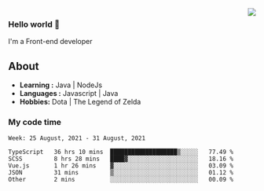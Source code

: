 <img align='right' src="https://github-readme-stats.vercel.app/api?username=jumodada&show_icons=true&theme=vue">

### Hello world 👋

I'm a Front-end developer 
    
## About
-  **Learning :** Java | NodeJs
-  **Languages :** Javascript | Java
-  **Hobbies:** Dota | The Legend of Zelda

### My code time

<!--START_SECTION:waka-->
```text
Week: 25 August, 2021 - 31 August, 2021

TypeScript   36 hrs 10 mins  ███████████████████▒░░░░░   77.49 % 
SCSS         8 hrs 28 mins   ████▓░░░░░░░░░░░░░░░░░░░░   18.16 % 
Vue.js       1 hr 26 mins    ▓░░░░░░░░░░░░░░░░░░░░░░░░   03.09 % 
JSON         31 mins         ▒░░░░░░░░░░░░░░░░░░░░░░░░   01.12 % 
Other        2 mins          ░░░░░░░░░░░░░░░░░░░░░░░░░   00.09 % 
```
<!--END_SECTION:waka-->
